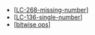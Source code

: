- [[LC-268-missing-number]]
- [[LC-136-single-number]]
- [[bitwise ops]]



[//begin]: # "Autogenerated link references for markdown compatibility"
[LC-268-missing-number]: <../data structures/arrays_strings_hashes/competitive/LC-268-missing-number> "268. Missing Number"
[LC-136-single-number]: <../data structures/arrays_strings_hashes/competitive/LC-136-single-number> "136. Single Number"
[bitwise ops]: <../algos/other/bitwise ops> "bitwise ops"
[//end]: # "Autogenerated link references"